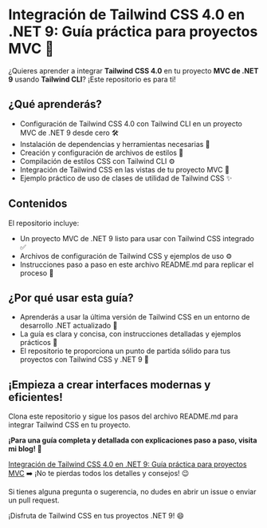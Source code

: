 # Integración de Tailwind CSS 4.0 en .NET 9: Guía práctica para proyectos MVC 🚀

¿Quieres aprender a integrar **Tailwind CSS 4.0** en tu proyecto **MVC de .NET 9** usando **Tailwind CLI**? ¡Este repositorio es para ti!

## ¿Qué aprenderás?

*   Configuración de Tailwind CSS 4.0 con Tailwind CLI en un proyecto MVC de .NET 9 desde cero 🛠️
*   Instalación de dependencias y herramientas necesarias 🧰
*   Creación y configuración de archivos de estilos 🎨
*   Compilación de estilos CSS con Tailwind CLI ⚙️
*   Integración de Tailwind CSS en las vistas de tu proyecto MVC 👀
*   Ejemplo práctico de uso de clases de utilidad de Tailwind CSS ✨

## Contenidos

El repositorio incluye:

*   Un proyecto MVC de .NET 9 listo para usar con Tailwind CSS integrado ✅
*   Archivos de configuración de Tailwind CSS y ejemplos de uso ⚙️
*   Instrucciones paso a paso en este archivo README.md para replicar el proceso 📖

## ¿Por qué usar esta guía?

*   Aprenderás a usar la última versión de Tailwind CSS en un entorno de desarrollo .NET actualizado 🚀
*   La guía es clara y concisa, con instrucciones detalladas y ejemplos prácticos 🎯
*   El repositorio te proporciona un punto de partida sólido para tus proyectos con Tailwind CSS y .NET 9 💪

## ¡Empieza a crear interfaces modernas y eficientes!

Clona este repositorio y sigue los pasos del archivo README.md para integrar Tailwind CSS en tu proyecto.

**¡Para una guía completa y detallada con explicaciones paso a paso, visita mi blog! 🎉**

[Integración de Tailwind CSS 4.0 en .NET 9: Guía práctica para proyectos MVC](https://hopsersmerk.com/integracion-de-tailwind-css-4-0-en-net-9-guia-practica-para-proyectos-mvc/) ➡️ ¡No te pierdas todos los detalles y consejos! 😉

Si tienes alguna pregunta o sugerencia, no dudes en abrir un issue o enviar un pull request.

¡Disfruta de Tailwind CSS en tus proyectos .NET 9! 😄
